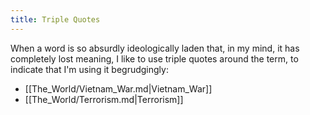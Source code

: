 ```yaml
---
title: Triple Quotes
---
```

When a word is so absurdly ideologically laden that, in my mind, it has completely lost meaning, I like to use triple quotes around the term, to indicate that I'm using it begrudgingly:

<!--
```dataview
LIST
FROM #Triple_Quoted 
```
-->

<!-- QueryToSerialize: LIST FROM #Triple_Quoted -->
<!-- SerializedQuery: LIST FROM #Triple_Quoted -->
- [[The_World/Vietnam_War.md|Vietnam_War]]
- [[The_World/Terrorism.md|Terrorism]]
<!-- SerializedQuery END -->
